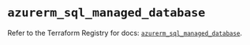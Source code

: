 # `azurerm_sql_managed_database`

Refer to the Terraform Registry for docs: [`azurerm_sql_managed_database`](https://registry.terraform.io/providers/hashicorp/azurerm/3.111.0/docs/resources/sql_managed_database).
